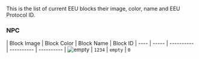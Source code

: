 This is the list of current EEU blocks their image, color, name and EEU Protocol ID.

### <a id="model-npcid">NPC</a>

| Block Image  | Block Color | Block Name | Block ID
| ---- | ----- | ----------  | ---------- | ----------
| ![empty](https://github.com/capasha/EEUProtocol/blob/master/images/empty.png)  | `1234`   | `empty` | `0`
